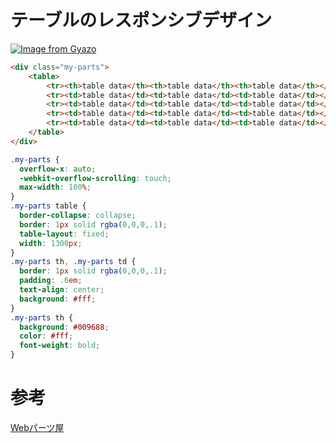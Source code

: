 # テーブルのレスポンシブデザイン

[![Image from Gyazo](https://i.gyazo.com/faae885144983779bc835299188c0233.png)](https://gyazo.com/faae885144983779bc835299188c0233)

```html
<div class="my-parts">
	<table>
		<tr><th>table data</th><th>table data</th><th>table data</th></tr>
		<tr><td>table data</td><td>table data</td><td>table data</td></tr>
		<tr><td>table data</td><td>table data</td><td>table data</td></tr>
		<tr><td>table data</td><td>table data</td><td>table data</td></tr>
		<tr><td>table data</td><td>table data</td><td>table data</td></tr>
	</table>
</div>
```

```css
.my-parts {
  overflow-x: auto;
  -webkit-overflow-scrolling: touch;
  max-width: 100%;
}
.my-parts table {
  border-collapse: collapse;
  border: 1px solid rgba(0,0,0,.1);
  table-layout: fixed;
  width: 1300px;
}
.my-parts th, .my-parts td {
  border: 1px solid rgba(0,0,0,.1);
  padding: .6em;
  text-align: center;
  background: #fff;
}
.my-parts th {
  background: #009688;
  color: #fff;
  font-weight: bold;
}
```

# 参考

[Webパーツ屋](https://haniwaman.com/parts/post-3778/)